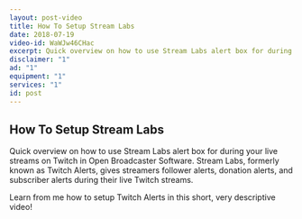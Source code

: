 ```yaml
---
layout: post-video
title: How To Setup Stream Labs
date: 2018-07-19
video-id: WaWJw46CHac
excerpt: Quick overview on how to use Stream Labs alert box for during your live streams on Twitch in Open Broadcaster Software.
disclaimer: "1"
ad: "1"
equipment: "1"
services: "1"
id: post
---
```


## How To Setup Stream Labs

Quick overview on how to use Stream Labs alert box for during your live streams on Twitch in Open Broadcaster Software. Stream Labs, formerly known as Twitch Alerts, gives streamers follower alerts, donation alerts, and subscriber alerts during their live Twitch streams. 

Learn from me how to setup Twitch Alerts in this short, very descriptive video!
